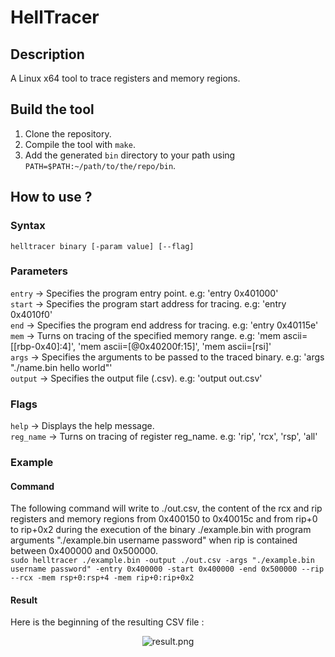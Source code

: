 # HellTracer
## Description
A Linux x64 tool to trace registers and memory regions.
## Build the tool
1. Clone the repository.
2. Compile the tool with `make`.
3. Add the generated `bin` directory to your path using `PATH=$PATH:~/path/to/the/repo/bin`.
## How to use ?
### Syntax
`helltracer binary [-param value] [--flag]`
### Parameters
`entry` -> Specifies the program entry point. e.g: 'entry 0x401000'  
`start` -> Specifies the program start address for tracing. e.g: 'entry 0x4010f0'  
`end` -> Specifies the program end address for tracing. e.g: 'entry 0x40115e'  
`mem` -> Turns on tracing of the specified memory range. e.g: 'mem ascii=[[rbp-0x40]:4]', 'mem ascii=[@0x40200f:15]', 'mem ascii=[rsi]'  
`args` -> Specifies the arguments to be passed to the traced binary. e.g: 'args "./name.bin hello world"'  
`output` -> Specifies the output file (.csv). e.g: 'output out.csv'
### Flags
`help` -> Displays the help message.  
`reg_name` -> Turns on tracing of register reg_name. e.g: 'rip', 'rcx', 'rsp', 'all'
### Example
#### Command
The following command will write to ./out.csv, the content of the rcx and rip registers and memory regions from 0x400150 to 0x40015c and from rip+0 to rip+0x2 during the execution of the binary ./example.bin with program arguments "./example.bin username password" when rip is contained between 0x400000 and 0x500000.  
`sudo helltracer ./example.bin -output ./out.csv -args "./example.bin username password" -entry 0x400000 -start 0x400000 -end 0x500000 --rip --rcx -mem rsp+0:rsp+4 -mem rip+0:rip+0x2`
#### Result
Here is the beginning of the resulting CSV file :  
  
<p align="center">
  <img src="https://i.imgur.com/dU6iVj2.png" alt="result.png"/>
</p>
